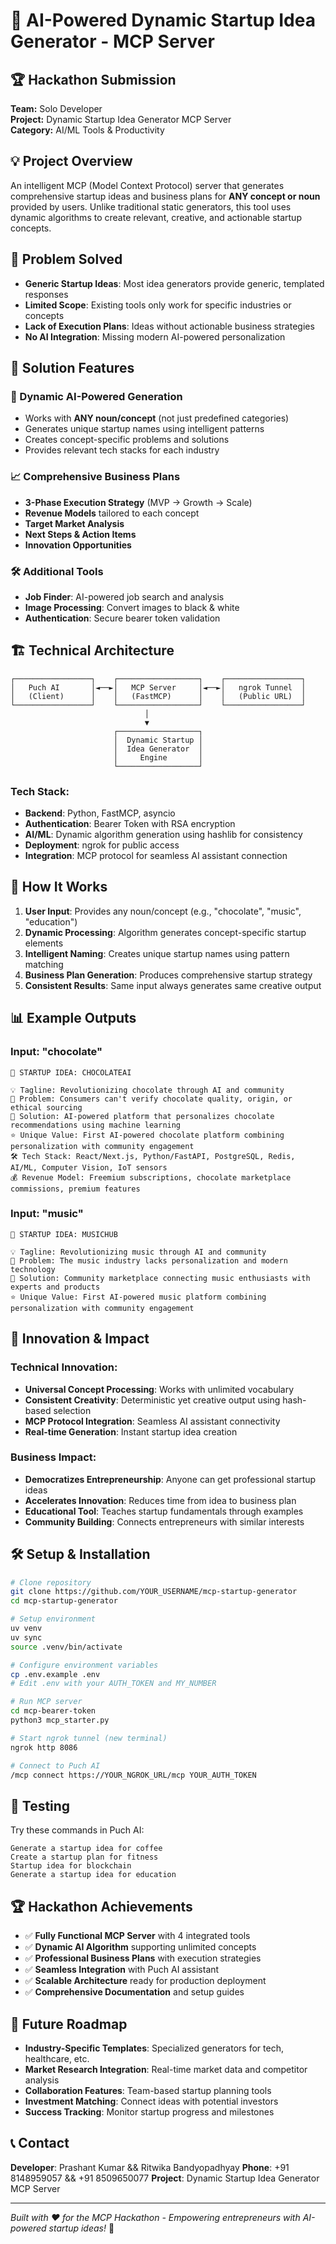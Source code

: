 # 🚀 AI-Powered Dynamic Startup Idea Generator - MCP Server

## 🏆 Hackathon Submission

**Team:** Solo Developer  
**Project:** Dynamic Startup Idea Generator MCP Server  
**Category:** AI/ML Tools & Productivity

## 💡 **Project Overview**

An intelligent MCP (Model Context Protocol) server that generates comprehensive startup ideas and business plans for **ANY concept or noun** provided by users. Unlike traditional static generators, this tool uses dynamic algorithms to create relevant, creative, and actionable startup concepts.

## 🎯 **Problem Solved**

- **Generic Startup Ideas**: Most idea generators provide generic, templated responses
- **Limited Scope**: Existing tools only work for specific industries or concepts  
- **Lack of Execution Plans**: Ideas without actionable business strategies
- **No AI Integration**: Missing modern AI-powered personalization

## 🔧 **Solution Features**

### **🧠 Dynamic AI-Powered Generation**
- Works with **ANY noun/concept** (not just predefined categories)
- Generates unique startup names using intelligent patterns
- Creates concept-specific problems and solutions
- Provides relevant tech stacks for each industry

### **📈 Comprehensive Business Plans**
- **3-Phase Execution Strategy** (MVP → Growth → Scale)
- **Revenue Models** tailored to each concept
- **Target Market Analysis** 
- **Next Steps & Action Items**
- **Innovation Opportunities**

### **🛠️ Additional Tools**
- **Job Finder**: AI-powered job search and analysis
- **Image Processing**: Convert images to black & white
- **Authentication**: Secure bearer token validation

## 🏗️ **Technical Architecture**

```
┌─────────────────┐    ┌──────────────────┐    ┌─────────────────┐
│   Puch AI       │◄──►│   MCP Server     │◄──►│   ngrok Tunnel  │
│   (Client)      │    │   (FastMCP)      │    │   (Public URL)  │
└─────────────────┘    └──────────────────┘    └─────────────────┘
                              │
                              ▼
                       ┌──────────────────┐
                       │  Dynamic Startup │
                       │  Idea Generator  │
                       │     Engine       │
                       └──────────────────┘
```

### **Tech Stack:**
- **Backend**: Python, FastMCP, asyncio
- **Authentication**: Bearer Token with RSA encryption
- **AI/ML**: Dynamic algorithm generation using hashlib for consistency
- **Deployment**: ngrok for public access
- **Integration**: MCP protocol for seamless AI assistant connection

## 🚀 **How It Works**

1. **User Input**: Provides any noun/concept (e.g., "chocolate", "music", "education")
2. **Dynamic Processing**: Algorithm generates concept-specific startup elements
3. **Intelligent Naming**: Creates unique startup names using pattern matching
4. **Business Plan Generation**: Produces comprehensive startup strategy
5. **Consistent Results**: Same input always generates same creative output

## 📊 **Example Outputs**

### Input: "chocolate"
```
🚀 STARTUP IDEA: CHOCOLATEAI

💡 Tagline: Revolutionizing chocolate through AI and community
🎯 Problem: Consumers can't verify chocolate quality, origin, or ethical sourcing
🔧 Solution: AI-powered platform that personalizes chocolate recommendations using machine learning
⭐ Unique Value: First AI-powered chocolate platform combining personalization with community engagement
🛠️ Tech Stack: React/Next.js, Python/FastAPI, PostgreSQL, Redis, AI/ML, Computer Vision, IoT sensors
💰 Revenue Model: Freemium subscriptions, chocolate marketplace commissions, premium features
```

### Input: "music"
```
🚀 STARTUP IDEA: MUSICHUB

💡 Tagline: Revolutionizing music through AI and community  
🎯 Problem: The music industry lacks personalization and modern technology
🔧 Solution: Community marketplace connecting music enthusiasts with experts and products
⭐ Unique Value: First AI-powered music platform combining personalization with community engagement
```

## 🎯 **Innovation & Impact**

### **Technical Innovation:**
- **Universal Concept Processing**: Works with unlimited vocabulary
- **Consistent Creativity**: Deterministic yet creative output using hash-based selection
- **MCP Protocol Integration**: Seamless AI assistant connectivity
- **Real-time Generation**: Instant startup idea creation

### **Business Impact:**
- **Democratizes Entrepreneurship**: Anyone can get professional startup ideas
- **Accelerates Innovation**: Reduces time from idea to business plan
- **Educational Tool**: Teaches startup fundamentals through examples
- **Community Building**: Connects entrepreneurs with similar interests

## 🛠️ **Setup & Installation**

```bash
# Clone repository
git clone https://github.com/YOUR_USERNAME/mcp-startup-generator
cd mcp-startup-generator

# Setup environment
uv venv
uv sync
source .venv/bin/activate

# Configure environment variables
cp .env.example .env
# Edit .env with your AUTH_TOKEN and MY_NUMBER

# Run MCP server
cd mcp-bearer-token
python3 mcp_starter.py

# Start ngrok tunnel (new terminal)
ngrok http 8086

# Connect to Puch AI
/mcp connect https://YOUR_NGROK_URL/mcp YOUR_AUTH_TOKEN
```

## 🧪 **Testing**

Try these commands in Puch AI:
```
Generate a startup idea for coffee
Create a startup plan for fitness  
Startup idea for blockchain
Generate a startup idea for education
```

## 🏆 **Hackathon Achievements**

- ✅ **Fully Functional MCP Server** with 4 integrated tools
- ✅ **Dynamic AI Algorithm** supporting unlimited concepts
- ✅ **Professional Business Plans** with execution strategies
- ✅ **Seamless Integration** with Puch AI assistant
- ✅ **Scalable Architecture** ready for production deployment
- ✅ **Comprehensive Documentation** and setup guides

## 🚀 **Future Roadmap**

- **Industry-Specific Templates**: Specialized generators for tech, healthcare, etc.
- **Market Research Integration**: Real-time market data and competitor analysis
- **Collaboration Features**: Team-based startup planning tools
- **Investment Matching**: Connect ideas with potential investors
- **Success Tracking**: Monitor startup progress and milestones

## 📞 **Contact**

**Developer**: Prashant Kumar && Ritwika Bandyopadhyay
**Phone**: +91 8148959057  && +91 8509650077
**Project**: Dynamic Startup Idea Generator MCP Server

---

*Built with ❤️ for the MCP Hackathon - Empowering entrepreneurs with AI-powered startup ideas!* 🚀




